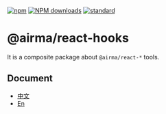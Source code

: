 [![npm][npm-image]][npm-url]
[![NPM downloads][npm-downloads-image]][npm-url]
[![standard][standard-image]][standard-url]

[npm-image]: https://img.shields.io/npm/v/%40airma/react-hooks.svg?style=flat-square
[npm-url]: https://www.npmjs.com/package/%40airma/react-hooks
[standard-image]: https://img.shields.io/badge/code%20style-standard-brightgreen.svg?style=flat-square
[standard-url]: http://npm.im/standard
[npm-downloads-image]: https://img.shields.io/npm/dm/%40airma/react-hooks.svg?style=flat-square

# @airma/react-hooks

It is a composite package about `@airma/react-*` tools.

## Document

* [中文](https://filefoxper.github.io/airma/#/zh/react-hooks/index)
* [En](https://filefoxper.github.io/airma/#/react-hooks/index)

